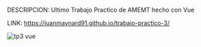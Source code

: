 DESCRIPCION: Ultimo Trabajo Practico de AMEMT hecho con Vue

LINK: https://juanmaynard91.github.io/trabajo-practico-3/

![tp3 vue](https://user-images.githubusercontent.com/74424452/121117463-8906cc00-c7ee-11eb-8866-ad08274fed23.png)
